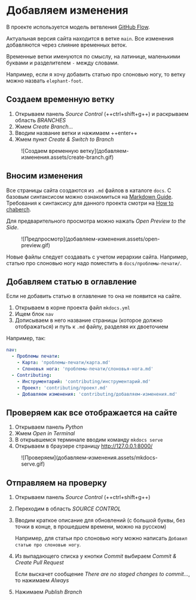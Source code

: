 # Добавляем изменения

В проекте используется модель ветвления [GitHub Flow][github-flow].

Актуальная версия сайта находится в ветке `main`.
Все изменения добавляются через слияние временных веток.

Временные ветки именуются по смыслу, на латинице, маленькими буквами
и разделителем `-` между словами.

Например, если я хочу добавить статью про слоновью ногу,
то ветку можно назвать `elephant-foot`.

## Создаем временную ветку

1. Открываем панель _Source Control_ (++ctrl+shift+g++)
    и раскрываем область _BRANCHES_
2. Жмем _Create Branch..._
3. Вводим название ветки и нажимаем ++enter++
4. Жмем пункт _Create & Switch to Branch_

<figure markdown="span">
    ![Создаем временную ветку](добавляем-изменения.assets/create-branch.gif)
</figure>

## Вносим изменения

Все страницы сайта создаются из `.md` файлов в каталоге `docs`.
С базовым синтаксисом можно ознакомиться на [Markdown Guide][markdown-guide].
Требования к синтаксису для данного проекта
смотри на [How to chaberch][how-to-chaberch].

Для предварительного просмотра можно нажать _Open Preview to the Side_.

<figure markdown="span">
    ![Предпросмотр](добавляем-изменения.assets/open-preview.gif)
</figure>

Новые файлы следует создавать с учетом иерархии сайта.
Например, статью про слоновью ногу надо поместить в `docs/проблемы-печати/`.

## Добавляем статью в оглавление

Если не добавить статью в оглавление то она не появится на сайте.

1. Открываем в корне проекта файл `mkdocs.yml`
2. Ищем блок `nav`
3. Дописываем в него название страницы (которое должно отображаться)
    и путь к `.md` файлу, разделяя их двоеточием

Например, так:

``` yaml title="mkdocs.yml"
nav:
  - Проблемы печати:
    - Карта: 'проблемы-печати/карта.md'
    - Слоновья нога: 'проблемы-печати/слоновья-нога.md'
  - Contributing:
    - Инструментарий: 'contributing/инструментарий.md'
    - Проект: 'contributing/проект.md'
    - Добавляем изменения: 'contributing/добавляем-изменения.md'
```

## Проверяем как все отображается на сайте

1. Открываем панель _Python_
2. Жмем _Open in Terminal_
3. В открывшемся терминале вводим команду `mkdocs serve`
4. Открываем в браузере страницу <http://127.0.0.1:8000/>

<figure markdown="span">
    ![Проверяем](добавляем-изменения.assets/mkdocs-serve.gif)
</figure>

## Отправляем на проверку

1. Открываем панель _Source Control_ (++ctrl+shift+g++)
2. Переходим в область _SOURCE CONTROL_
3. Вводим краткое описание для обновлений
    (с большой буквы, без точки в конце, в прошедшем времени, можно на русском)

    Например, для статьи про слоновью ногу можно написать
    `Добавил статью про слоновью ногу`.

4. Из выпадающего списка у кнопки _Commit_
    выбираем _Commit & Create Pull Request_

    Если выскачет сообщение _There are no staged changes to commit..._,
    то нажимаем _Always_

6. Нажимаем _Publish Branch_


[github-flow]: https://docs.github.com/en/get-started/using-github/github-flow
[markdown-guide]: https://www.markdownguide.org/basic-syntax/
[how-to-chaberch]: https://chaberch.github.io/how-to-chaberch/markdown/

